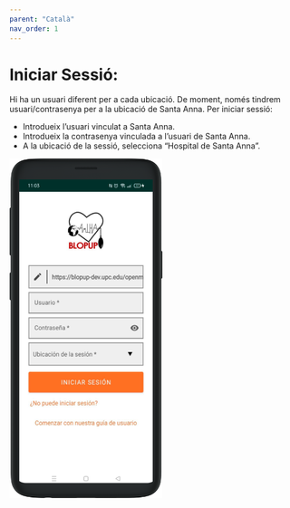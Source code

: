 ```yaml
---
parent: "Català"
nav_order: 1
---
```


# Iniciar Sessió:

Hi ha un usuari diferent per a cada ubicació.
De moment, només tindrem usuari/contrasenya per a la ubicació de Santa Anna.
Per iniciar sessió:

- Introdueix l’usuari vinculat a Santa Anna.
- Introdueix la contrasenya vinculada a l’usuari de Santa Anna.
- A la ubicació de la sessió, selecciona “Hospital de Santa Anna”.

<img src="../assets/login.png" width="270" height="600">
